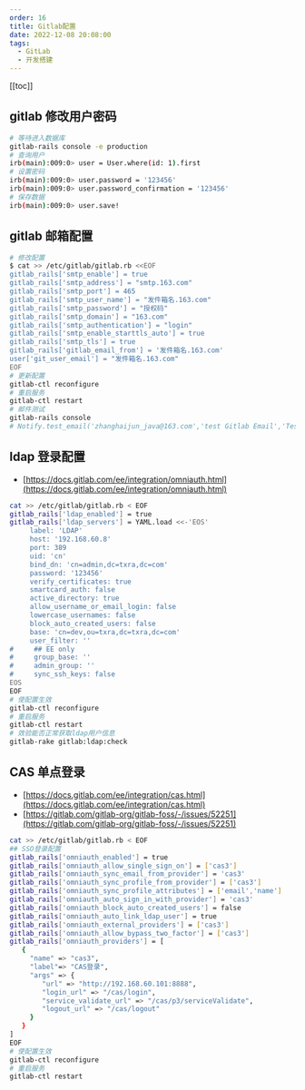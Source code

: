 ```yaml
---
order: 16
title: Gitlab配置
date: 2022-12-08 20:08:00
tags: 
  - GitLab
  - 开发搭建
---
```


<!-- more -->
[[toc]]

## gitlab 修改用户密码

```bash
# 等待进入数据库
gitlab-rails console -e production
# 查询用户
irb(main):009:0> user = User.where(id: 1).first
# 设置密码
irb(main):009:0> user.password = '123456'
irb(main):009:0> user.password_confirmation = '123456'
# 保存数据
irb(main):009:0> user.save!
```

## gitlab 邮箱配置

```bash
# 修改配置
$ cat >> /etc/gitlab/gitlab.rb <<EOF
gitlab_rails['smtp_enable'] = true
gitlab_rails['smtp_address'] = "smtp.163.com"
gitlab_rails['smtp_port'] = 465
gitlab_rails['smtp_user_name'] = "发件箱名.163.com"
gitlab_rails['smtp_password'] = "授权码"
gitlab_rails['smtp_domain'] = "163.com"
gitlab_rails['smtp_authentication'] = "login"
gitlab_rails['smtp_enable_starttls_auto'] = true
gitlab_rails['smtp_tls'] = true
gitlab_rails['gitlab_email_from'] = '发件箱名.163.com'
user['git_user_email'] = "发件箱名.163.com"
EOF
# 更新配置
gitlab-ctl reconfigure
# 重启服务
gitlab-ctl restart
# 邮件测试
gitlab-rails console
# Notify.test_email('zhanghaijun_java@163.com','test Gitlab Email','Test').deliver_now
```

## ldap 登录配置

- [https://docs.gitlab.com/ee/integration/omniauth.html](https://docs.gitlab.com/ee/integration/omniauth.html)

```bash
cat >> /etc/gitlab/gitlab.rb < EOF
gitlab_rails['ldap_enabled'] = true
gitlab_rails['ldap_servers'] = YAML.load <<-'EOS'
     label: 'LDAP'
     host: '192.168.60.8'
     port: 389
     uid: 'cn'
     bind_dn: 'cn=admin,dc=txra,dc=com'
     password: '123456'
     verify_certificates: true
     smartcard_auth: false
     active_directory: true
     allow_username_or_email_login: false
     lowercase_usernames: false
     block_auto_created_users: false
     base: 'cn=dev,ou=txra,dc=txra,dc=com'
     user_filter: ''
#     ## EE only
#     group_base: ''
#     admin_group: ''
#     sync_ssh_keys: false
EOS
EOF
# 使配置生效
gitlab-ctl reconfigure
# 重启服务
gitlab-ctl restart
# 效验能否正常获取ldap用户信息
gitlab-rake gitlab:ldap:check
```

## CAS 单点登录

- [https://docs.gitlab.com/ee/integration/cas.html](https://docs.gitlab.com/ee/integration/cas.html)
- [https://gitlab.com/gitlab-org/gitlab-foss/-/issues/52251](https://gitlab.com/gitlab-org/gitlab-foss/-/issues/52251)

```bash
cat >> /etc/gitlab/gitlab.rb < EOF
## SSO登录配置
gitlab_rails['omniauth_enabled'] = true
gitlab_rails['omniauth_allow_single_sign_on'] = ['cas3']
gitlab_rails['omniauth_sync_email_from_provider'] = 'cas3'
gitlab_rails['omniauth_sync_profile_from_provider'] = ['cas3']
gitlab_rails['omniauth_sync_profile_attributes'] = ['email','name']
gitlab_rails['omniauth_auto_sign_in_with_provider'] = 'cas3'
gitlab_rails['omniauth_block_auto_created_users'] = false
gitlab_rails['omniauth_auto_link_ldap_user'] = true
gitlab_rails['omniauth_external_providers'] = ['cas3']
gitlab_rails['omniauth_allow_bypass_two_factor'] = ['cas3']
gitlab_rails['omniauth_providers'] = [
   {
     "name" => "cas3",
     "label"=> "CAS登录",
     "args" => {
        "url" => "http://192.168.60.101:8888",
        "login_url" => "/cas/login",
        "service_validate_url" => "/cas/p3/serviceValidate",
        "logout_url" => "/cas/logout"
     }
   }
]
EOF
# 使配置生效
gitlab-ctl reconfigure
# 重启服务
gitlab-ctl restart
```
